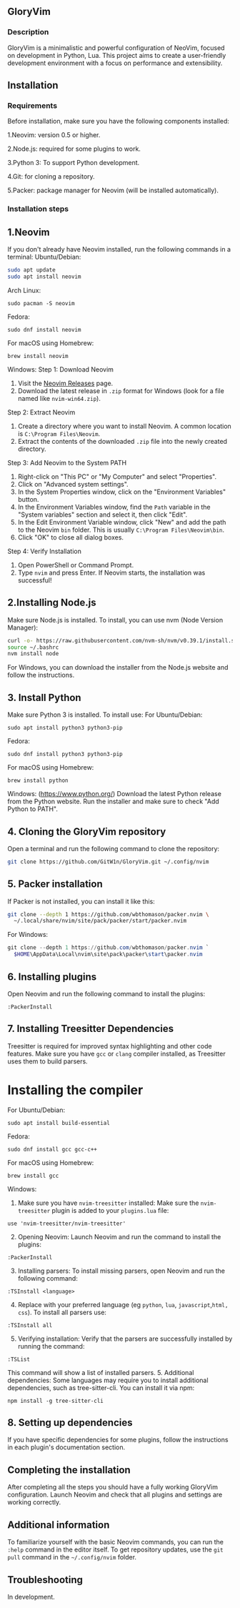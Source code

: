 ## GloryVim

### Description
GloryVim is a minimalistic and powerful configuration of NeoVim, focused on development in Python, Lua. This project aims to create a user-friendly development environment with a focus on performance and extensibility.

## Installation

### Requirements
Before installation, make sure you have the following components installed:

1.Neovim: version 0.5 or higher.

2.Node.js: required for some plugins to work.

3.Python 3: To support Python development.

4.Git: for cloning a repository.

5.Packer: package manager for Neovim (will be installed automatically).

### Installation steps
## 1.Neovim
If you don't already have Neovim installed, run the following commands in a terminal:
Ubuntu/Debian:
```bash
sudo apt update
sudo apt install neovim
```
Arch Linux:
```
sudo pacman -S neovim
```
Fedora:
```
sudo dnf install neovim
```
For macOS using Homebrew:
```
brew install neovim
```
Windows:
Step 1: Download Neovim
1. Visit the [Neovim Releases](https://github.com/neovim/neovim/releases) page.
2. Download the latest release in `.zip` format for Windows (look for a file named like `nvim-win64.zip`).

Step 2: Extract Neovim
1. Create a directory where you want to install Neovim. A common location is `C:\Program Files\Neovim`.
2. Extract the contents of the downloaded `.zip` file into the newly created directory.

Step 3: Add Neovim to the System PATH
1. Right-click on "This PC" or "My Computer" and select "Properties".
2. Click on "Advanced system settings".
3. In the System Properties window, click on the "Environment Variables" button.
4. In the Environment Variables window, find the `Path` variable in the "System variables" section and select it, then click "Edit".
5. In the Edit Environment Variable window, click "New" and add the path to the Neovim `bin` folder. This is usually `C:\Program Files\Neovim\bin`.
6. Click "OK" to close all dialog boxes.

Step 4: Verify Installation
1. Open PowerShell or Command Prompt.
2. Type `nvim` and press Enter. If Neovim starts, the installation was successful!

## 2.Installing Node.js
Make sure Node.js is installed. To install, you can use nvm (Node Version Manager):
```bash
curl -o- https://raw.githubusercontent.com/nvm-sh/nvm/v0.39.1/install.sh | bash
source ~/.bashrc
nvm install node
```
For Windows, you can download the installer from the Node.js website and follow the instructions.
## 3. Install Python
Make sure Python 3 is installed. To install use:
For Ubuntu/Debian:
```
sudo apt install python3 python3-pip
```
Fedora:
```
sudo dnf install python3 python3-pip
```
For macOS using Homebrew:
```
brew install python
```
Windows:
(https://www.python.org/)
Download the latest Python release from the Python website.
Run the installer and make sure to check "Add Python to PATH".
## 4. Cloning the GloryVim repository
Open a terminal and run the following command to clone the repository:
```bash
git clone https://github.com/GitW1n/GloryVim.git ~/.config/nvim
```
## 5. Packer installation
If Packer is not installed, you can install it like this:
```bash
git clone --depth 1 https://github.com/wbthomason/packer.nvim \
  ~/.local/share/nvim/site/pack/packer/start/packer.nvim
```
For Windows:
```powershell
git clone --depth 1 https://github.com/wbthomason/packer.nvim `
  $HOME\AppData\Local\nvim\site\pack\packer\start\packer.nvim
```
## 6. Installing plugins
Open Neovim and run the following command to install the plugins:
```vim
:PackerInstall
```
## 7. Installing Treesitter Dependencies
Treesitter is required for improved syntax highlighting and other code features. Make sure you have ```gcc``` or ```clang``` compiler installed, as Treesitter uses them to build parsers.
# Installing the compiler
For Ubuntu/Debian:
```
sudo apt install build-essential
```
Fedora:
```
sudo dnf install gcc gcc-c++
```
For macOS using Homebrew:
```
brew install gcc
```
Windows:
1. Make sure you have ```nvim-treesitter``` installed: Make sure the ```nvim-treesitter``` plugin is added to your ```plugins.lua``` file:
```
use 'nvim-treesitter/nvim-treesitter'
```
2. Opening Neovim: Launch Neovim and run the command to install the plugins:
```
:PackerInstall
```

3. Installing parsers: To install missing parsers, open Neovim and run the following command:
```
:TSInstall <language>
```
4. Replace <language> with your preferred language (eg ```python```, ```lua```, ```javascript```,```html, css```). To install all parsers use:
```
:TSInstall all
```
5. Verifying installation: Verify that the parsers are successfully installed by running the command:
```
:TSList
```
This command will show a list of installed parsers.
5. Additional dependencies: Some languages ​​may require you to install additional dependencies, such as tree-sitter-cli. You can install it via npm:
```
npm install -g tree-sitter-cli
```

## 8. Setting up dependencies
If you have specific dependencies for some plugins, follow the instructions in each plugin's documentation section.
## Completing the installation
After completing all the steps you should have a fully working GloryVim configuration. Launch Neovim and check that all plugins and settings are working correctly.
## Additional information
To familiarize yourself with the basic Neovim commands, you can run the ```:help``` command in the editor itself.
To get repository updates, use the ```git pull``` command in the ```~/.config/nvim``` folder.

## Troubleshooting
In development.
